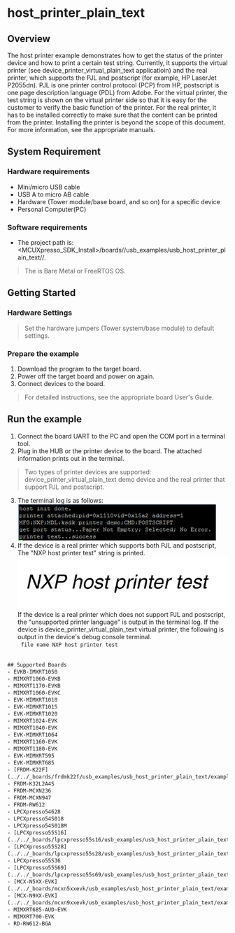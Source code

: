 # host_printer_plain_text



## Overview

The host printer example demonstrates how to get the status of the printer device
and how to print a certain test string. Currently, it supports the virtual printer
(see device_printer_virtual_plain_text applicatioin) and the real printer, which supports the PJL and postscript (for example, HP LaserJet P2055dn).
PJL is one printer control protocol (PCP) from HP, postscript is one page description language (PDL) from Adobe.
For the virtual printer, the test string is shown on the virtual printer side so that
it is easy for the customer to verify the basic function of the printer. For the real printer,
it has to be installed correctly to make sure that the content can be printed from the printer.
Installing the printer is beyond the scope of this document.
For more information, see the appropriate manuals.

## System Requirement

### Hardware requirements

- Mini/micro USB cable
- USB A to micro AB cable
- Hardware (Tower module/base board, and so on) for a specific device
- Personal Computer(PC)


### Software requirements

- The project path is:
<br> <MCUXpresso_SDK_Install>/boards/<board>/usb_examples/usb_host_printer_plain_text/<rtos>/<toolchain>.
> The <rtos> is Bare Metal or FreeRTOS OS.


## Getting Started


### Hardware Settings

> Set the hardware jumpers (Tower system/base module) to default settings.


### Prepare the example

1.  Download the program to the target board.
2.  Power off the target board and power on again.
3.  Connect devices to the board.

> For detailed instructions, see the appropriate board User's Guide.

## Run the example

1.  Connect the board UART to the PC and open the COM port in a terminal tool.
2.  Plug in the HUB or the printer device to the board. The attached information prints out in the terminal.
> Two types of printer devices are supported: device_printer_virtual_plain_text demo device and
the real printer that support PJL and postscript.
3.  The terminal log is as follows:
<br>![debug console output](usb_host_printer_output.jpg "debug console output")
4.  If the device is a real printer which supports both PJL and postscript,
The "NXP host printer test" string is printed.
<br>![real print](usb_host_printer_print.jpg "real print")
If the device is a real printer which does not support PJL and postscript,
the "unsupported printer language" is output in the terminal log.
If the device is device_printer_virtual_plain_text virtual printer, the following is output in the device's debug console
terminal.
<br> ```
                file name
        NXP host printer test```
```

## Supported Boards
- EVKB-IMXRT1050
- MIMXRT1060-EVKB
- MIMXRT1170-EVKB
- MIMXRT1060-EVKC
- EVK-MIMXRT1010
- EVK-MIMXRT1015
- EVK-MIMXRT1020
- MIMXRT1024-EVK
- MIMXRT1040-EVK
- EVK-MIMXRT1064
- MIMXRT1160-EVK
- MIMXRT1180-EVK
- EVK-MIMXRT595
- EVK-MIMXRT685
- [FRDM-K22F](../../_boards/frdmk22f/usb_examples/usb_host_printer_plain_text/example_board_readme.md)
- FRDM-K32L2A4S
- FRDM-MCXN236
- FRDM-MCXN947
- FRDM-RW612
- LPCXpresso54628
- LPCXpresso54S018
- LPCXpresso54S018M
- [LPCXpresso55S16](../../_boards/lpcxpresso55s16/usb_examples/usb_host_printer_plain_text/example_board_readme.md)
- [LPCXpresso55S28](../../_boards/lpcxpresso55s28/usb_examples/usb_host_printer_plain_text/example_board_readme.md)
- LPCXpresso55S36
- [LPCXpresso55S69](../../_boards/lpcxpresso55s69/usb_examples/usb_host_printer_plain_text/example_board_readme.md)
- [MCX-N5XX-EVK](../../_boards/mcxn5xxevk/usb_examples/usb_host_printer_plain_text/example_board_readme.md)
- [MCX-N9XX-EVK](../../_boards/mcxn9xxevk/usb_examples/usb_host_printer_plain_text/example_board_readme.md)
- MIMXRT685-AUD-EVK
- MIMXRT700-EVK
- RD-RW612-BGA
